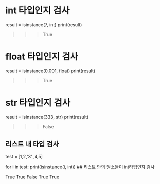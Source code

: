 # int 타입인지 검사
result = isinstance(7, int) 
print(result)

>>> True 
# float 타입인지 검사 
result = isinstance(0.001, float) 
print(result)

>>> True

# str 타입인지 검사 
result = isinstance(333, str) 
print(result)

>>> False

## 리스트 내 타입 검사 
test = [1,2,'3' ,4,5]

for i in test: 
  print(isinstance(i, int)) ## 리스트 안의 원소들이 int타입인지 검사

True 
True 
False 
True 
True
